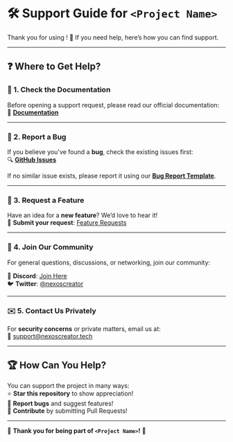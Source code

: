 # 🛠️ Support Guide for `<Project Name>`

Thank you for using **<Project Name>**! 🎉 If you need help, here’s how you can find support.

---

## ❓ Where to Get Help?

### 📖 1. Check the Documentation

Before opening a support request, please read our official documentation:  
📖 **[Documentation](https://github.com/nexoscreator/<your-repo>/wiki)**

---

### 🐞 2. Report a Bug

If you believe you've found a **bug**, check the existing issues first:  
🔍 **[GitHub Issues](https://github.com/nexoscreator/<your-repo>/issues)**

If no similar issue exists, please report it using our **[Bug Report Template](https://github.com/nexoscreator/<your-repo>/issues/new?template=bug_report.md)**.

---

### 🚀 3. Request a Feature

Have an idea for a **new feature**? We’d love to hear it!  
📌 **Submit your request**: [Feature Requests](https://github.com/nexoscreator/<your-repo>/issues/new?template=feature_request.md)

---

### 💬 4. Join Our Community

For general questions, discussions, or networking, join our community:

💬 **Discord**: [Join Here](https://discord.gg/H7pVc9aUK2)  
🐦 **Twitter**: [@nexoscreator](https://twitter.com/nexoscreator)

---

### ✉️ 5. Contact Us Privately

For **security concerns** or private matters, email us at:  
📧 [support@nexoscreator.tech](mailto:support@nexoscreator.tech)

---

## 🏆 How Can You Help?

You can support the project in many ways:  
⭐ **Star this repository** to show appreciation!  
🐞 **Report bugs** and suggest features!  
🤝 **Contribute** by submitting Pull Requests!

---

💖 **Thank you for being part of `<Project Name>`!** 🚀
